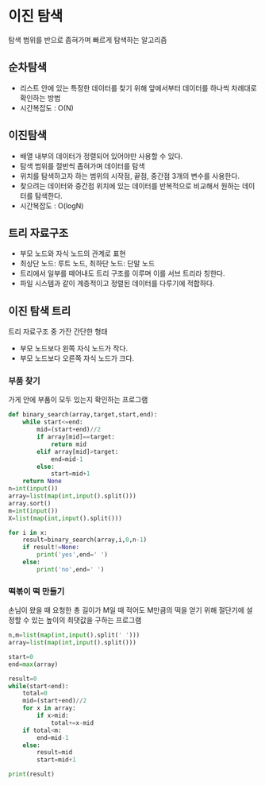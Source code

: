 # 이진 탐색

탐색 범위를 반으로 좁혀가며 빠르게 탐색하는 알고리즘

## 순차탐색

- 리스트 안에 있는 특정한 데이터를 찾기 위해 앞에서부터 데이터를 하나씩 차례대로 확인하는 방법
- 시간복잡도 : O(N)

## 이진탐색

- 배열 내부의 데이터가 정렬되어 있어야만 사용할 수 있다.
- 탐색 범위를 절반씩 좁혀가며 데이터를 탐색
- 위치를 탐색하고자 하는 범위의 시작점, 끝점, 중간점 3개의 변수를 사용한다.
- 찾으려는 데이터와 중간점 위치에 있는 데이터를 반복적으로 비교해서 원하는 데이터를 탐색한다.
- 시간복잡도 : O(logN)

## 트리 자료구조

- 부모 노드와 자식 노드의 관계로 표현
- 최상단 노드: 루트 노드, 최하단 노드: 단말 노드
- 트리에서 일부를 떼어내도 트리 구조를 이루며 이를 서브 트리라 칭한다.
- 파일 시스템과 같이 계층적이고 정렬된 데이터를 다루기에 적합하다.

## 이진 탐색 트리

트리 자료구조 중 가잔 간단한 형태

- 부모 노드보다 왼쪽 자식 노드가 작다.
- 부모 노드보다 오른쪽 자식 노드가 크다.

### 부품 찾기

가게 안에 부품이 모두 있는지 확인하는 프로그램

```python
def binary_search(array,target,start,end):
    while start<=end:
        mid=(start+end)//2
        if array[mid]==target:
            return mid
        elif array[mid]>target:
            end=mid-1
        else:
            start=mid+1
    return None
n=int(input())
array=list(map(int,input().split()))
array.sort()
m=int(input())
X=list(map(int,input().split()))

for i in x:
    result=binary_search(array,i,0,n-1)
    if result!=None:
        print('yes',end=' ')
    else:
        print('no',end=' ')
```

### 떡볶이 떡 만들기

손님이 왔을 때 요청한 총 길이가 M일 때 적어도 M만큼의 떡을 얻기 위해 절단기에 설정할 수 있는 높이의 최댓값을 구하는 프로그램

```python
n,m=list(map(int,input().split(' ')))
array=list(map(int,input().split()))

start=0
end=max(array)

result=0
while(start<end):
    total=0
    mid=(start+end)//2
    for x in array:
        if x>mid:
            total+=x-mid
    if total<m:
        end=mid-1
    else:
        result=mid
        start=mid+1

print(result)
```
